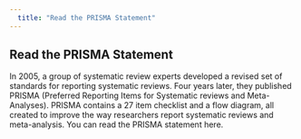 ```yaml
---
  title: "Read the PRISMA Statement"
---
```


## Read the PRISMA Statement

In 2005, a group of systematic review experts developed a revised set of standards for reporting systematic reviews. Four years later, they published PRISMA (Preferred Reporting Items for Systematic reviews and Meta-Analyses). PRISMA contains a 27 item checklist and a flow diagram, all created to improve the way researchers report systematic reviews and meta-analysis. You can read the PRISMA statement here. 
